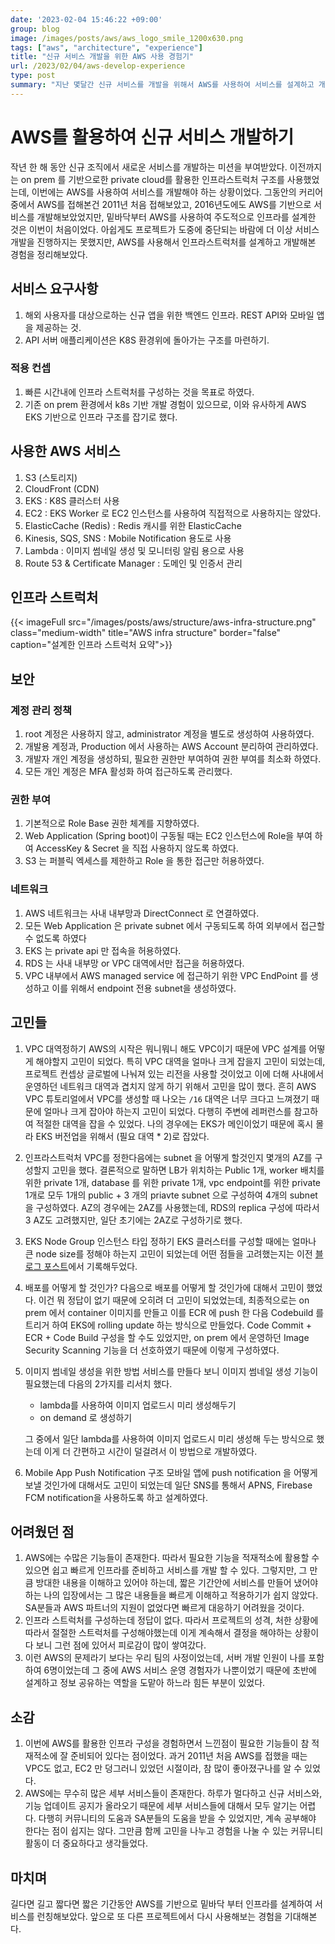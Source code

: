 ```yaml
---
date: '2023-02-04 15:46:22 +09:00'
group: blog
image: /images/posts/aws/aws_logo_smile_1200x630.png
tags: ["aws", "architecture", "experience"]
title: "신규 서비스 개발을 위한 AWS 사용 경험기"
url: /2023/02/04/aws-develop-experience
type: post
summary: "지난 몇달간 신규 서비스를 개발을 위해서 AWS를 사용하여 서비스를 설계하고 개발하였다. 아쉽게도 도중에 프로젝트가 중단되어 더 이상 사용을 할 수 없지만, 개발 중 사용한 AWS를 경험을 정리해보았다."
---
```


# AWS를 활용하여 신규 서비스 개발하기

작년 한 해 동안 신규 조직에서 새로운 서비스를 개발하는 미션을 부여받았다. 이전까지는 on prem 를 기반으로한 private cloud를 활용한 인프라스트럭처 구조를 사용했었는데,
이번에는 AWS를 사용하여 서비스를 개발해야 하는 상황이었다. 그동안의 커리어 중에서 AWS를 접해본건 2011년 처음 접해보았고, 2016년도에도 AWS를 기반으로 서비스를 개발해보았었지만, 
밑바닥부터 AWS를 사용하여 주도적으로 인프라를 설계한 것은 이번이 처음이었다. 아쉽게도 프로젝트가 도중에 중단되는 바람에 더 이상 서비스 개발을 진행하지는 못했지만,
AWS를 사용해서 인프라스트럭처를 설계하고 개발해본 경험을 정리해보았다.


## 서비스 요구사항
1. 해외 사용자를 대상으로하는 신규 앱을 위한 백엔드 인프라. REST API와 모바일 앱을 제공하는 것.
2. API 서버 애플리케이션은 K8S 환경위에 돌아가는 구조를 마련하기.

### 적용 컨셉
1. 빠른 시간내에 인프라 스트럭처를 구성하는 것을 목표로 하였다.
2. 기존 on prem 환경에서 k8s 기반 개발 경험이 있으므로, 이와 유사하게 AWS EKS 기반으로 인프라 구조를 잡기로 했다. 

## 사용한 AWS 서비스
1. S3 (스토리지)
2. CloudFront (CDN)
3. EKS : K8S 클러스터 사용
4. EC2 : EKS Worker 로 EC2 인스턴스를 사용하여 직접적으로 사용하지는 않았다.
5. ElasticCache (Redis) : Redis 캐시를 위한 ElasticCache 
6. Kinesis, SQS, SNS : Mobile Notification 용도로 사용
7. Lambda : 이미지 썸네일 생성 및 모니터링 알림 용으로 사용
8. Route 53 & Certificate Manager : 도메인 및 인증서 관리

## 인프라 스트럭처

{{< imageFull src="/images/posts/aws/structure/aws-infra-structure.png" class="medium-width" title="AWS infra structure" border="false" caption="설계한 인프라 스트럭처 요약">}}


## 보안
### 계정 관리 정책
1. root 계정은 사용하지 않고, administrator 계정을 별도로 생성하여 사용하였다.
2. 개발용 계정과, Production 에서 사용하는 AWS Account 분리하여 관리하였다.
3. 개발자 개인 계정을 생성하되, 필요한 권한만 부여하여 권한 부여를 최소화 하였다.
4. 모든 개인 계정은 MFA 활성화 하여 접근하도록 관리했다.

### 권한 부여
1. 기본적으로 Role Base 권한 체계를 지향하였다.
2. Web Application (Spring boot)이 구동될 때는 EC2 인스턴스에 Role을 부여 하여 AccessKey & Secret 을 직접 사용하지 않도록 하였다. 
3. S3 는 퍼블릭 엑세스를 제한하고 Role 을 통한 접근만 허용하였다.

### 네트워크
1. AWS 네트워크는 사내 내부망과 DirectConnect 로 연결하였다.
2. 모든 Web Application 은 private subnet 에서 구동되도록 하여 외부에서 접근할 수 없도록 하였다
3. EKS 는 private api 만 접속을 허용하였다.
4. RDS 는 사내 내부망 or VPC 대역에서만 접근을 허용하였다. 
5. VPC 내부에서 AWS managed service 에 접근하기 위한 VPC EndPoint 를 생성하고 이를 위해서 endpoint 전용 subnet을 생성하였다.

## 고민들
1. VPC 대역정하기
    AWS의 시작은 뭐니뭐니 해도 VPC이기 때문에 VPC 설계를 어떻게 해야할지 고민이 되었다. 특히 VPC 대역을 얼마나 크게 잡을지 고민이 되었는데, 프로젝트 컨셉상 글로벌에 나눠져 있는 리전을 사용할 것이었고
    이에 더해 사내에서 운영하던 네트워크 대역과 겹치지 않게 하기 위해서 고민을 많이 했다. 흔히 AWS VPC 튜토리얼에서 VPC를 생성할 때 나오는 `/16` 대역은 너무 크다고 느껴졌기 때문에 얼마나 크게 잡아야 하는지 고민이 되었다.
    다행히 주변에 레퍼런스를 참고하여 적절한 대역을 잡을 수 있었다. 나의 경우에는 EKS가 메인이었기 때문에 혹시 몰라 EKS 버전업을 위해서 (필요 대역 * 2)로 잡았다.   
2. 인프라스트럭처
    VPC를 정한다음에는 subnet 을 어떻게 할것인지 몇개의 AZ를 구성할지 고민을 했다. 결론적으로 말하면 LB가 위치하는 Public 1개, worker 배치를 위한 private 1개, database 를 위한 private 1개, vpc endpoint를 위한 private 1개로
    모두 1개의 public + 3 개의 priavte subnet 으로 구성하여 4개의 subnet을 구성하였다. AZ의 경우에는 2AZ를 사용했는데, RDS의 replica 구성에 따라서 3 AZ도 고려했지만, 일단 초기에는 2AZ로 구성하기로 했다.  
3. EKS Node Group 인스턴스 타입 정하기
    EKS 클러스터를 구성할 때에는 얼마나 큰 node size를 정해야 하는지 고민이 되었는데 어떤 점들을 고려했는지는 이전 [블로그 포스트](/2022/08/21/which-instance-type-is-right-for-EKS)에서 기록해두었다.
4. 배포를 어떻게 할 것인가?
    다음으로 배포를 어떻게 할 것인가에 대해서 고민이 했었다. 이건 뭐 정답이 없기 때문에 오히려 더 고민이 되었었는데, 최종적으로는 on prem 에서 container 이미지를 만들고 이를 ECR 에 push 한 다음 Codebuild 를 트리거 하여 
    EKS에 rolling update 하는 방식으로 만들었다. Code Commit + ECR + Code Build 구성을 할 수도 있었지만, on prem 에서 운영하던 Image Security Scanning 기능을 더 선호하였기 때문에 이렇게 구성하였다. 
5. 이미지 썸네일 생성을 위한 방법
    서비스를 만들다 보니 이미지 썸네일 생성 기능이 필요했는데 다음의 2가지를 리서치 했다.  
    - lambda를 사용하여 이미지 업로드시 미리 생성해두기
    - on demand 로 생성하기
    
    그 중에서 일단 lambda를 사용하여 이미지 업로드시 미리 생성해 두는 방식으로 했는데 이게 더 간편하고 시간이 덜걸려서 이 방법으로 개발하였다.
6. Mobile App Push Notification 구조
    모바일 앱에 push notification 을 어떻게 보낼 것인가에 대해서도 고민이 되었는데 일단 SNS를 통해서 APNS, Firebase FCM notification을 사용하도록 하고 설계하였다. 

## 어려웠던 점
1. AWS에는 수많은 기능들이 존재한다. 따라서 필요한 기능을 적재적소에 활용할 수 있으면 쉽고 빠르게 인프라를 준비하고 서비스를 개발 할 수 있다. 그렇지만, 그 만큼 방대한 내용을 이해하고 있어야 하는데, 짧은 기간안에 
   서비스를 만들어 냈어야 하는 나의 입장에서는 그 많은 내용들을 빠르게 이해하고 적용하기가 쉽지 않았다. SA분들과 AWS 파트너의 지원이 없었다면 빠르게 대응하기 어려웠을 것이다.
2. 인프라 스트럭처를 구성하는데 정답이 없다. 따라서 프로젝트의 성격, 처한 상황에 따라서 절절한 스트럭처를 구성해야했는데 이게 계속해서 결정을 해야하는 상황이다 보니 그런 점에 있어서 피로감이 많이 쌓여갔다.
3. 이런 AWS의 문제라기 보다는 우리 팀의 사정이었는데, 서버 개발 인원이 나를 포함하여 6명이었는데 그 중에 AWS 서비스 운영 경험자가 나뿐이었기 때문에 초반에 설계하고 정보 공유하는 역할을 도맡아 하느라 힘든 부분이 있었다. 

## 소감

1. 이번에 AWS를 활용한 인프라 구성을 경험하면서 느낀점이 필요한 기능들이 참 적재적소에 잘 준비되어 있다는 점이었다. 과거 2011년 처음 AWS를 접했을 때는 VPC도 없고, EC2 만 덩그러니 있었던 시절이라, 
   참 많이 좋아졌구나를 알 수 있었다.
2. AWS에는 무수히 많은 세부 서비스들이 존재한다. 하루가 멀다하고 신규 서비스와, 기능 업데이트 공지가 올라오기 때문에 세부 서비스들에 대해서 모두 알기는 어렵다. 다행히 커뮤니티의 도움과 SA분들의 도움을 받을 수 있었지만, 
   계속 공부해야 한다는 점이 쉽지는 않다. 그만큼 함께 고민을 나누고 경험을 나눌 수 있는 커뮤니티 활동이 더 중요하다고 생각들었다.

## 마치며 
   길다면 길고 짧다면 짧은 기간동안 AWS를 기반으로 밑바닥 부터 인프라를 설계하여 서비스를 런칭해보았다. 앞으로 또 다른 프로젝트에서 다시 사용해보는 경험을 기대해본다.
